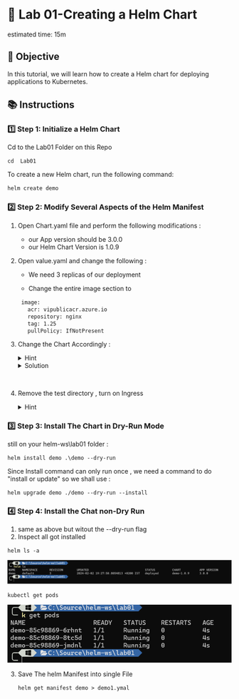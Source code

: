 # 🚀 Lab 01-Creating a Helm Chart

estimated time: 15m

## 🎯 Objective
In this tutorial, we will learn how to create a Helm chart for deploying applications to Kubernetes.

## 📚 Instructions

### 1️⃣ Step 1: Initialize a Helm Chart

Cd to the Lab01 Folder on this Repo

```
cd  Lab01
```

To create a new Helm chart, run the following command:

```bash
helm create demo
```

### 2️⃣ Step 2: Modify Several Aspects of the Helm Manifest

1. Open Chart.yaml file and perform the following modifications :

   - our App version should be 3.0.0
   - our Helm Chart Version is 1.0.9

2. Open value.yaml and change the following :

   - We need 3 replicas of our deployment

   - Change the entire image section to

   ```
    image:
      acr: vipublicacr.azure.io
      repository: nginx
      tag: 1.25
      pullPolicy: IfNotPresent

   ```

3. Change the Chart Accordingly :

   <details>
   <summary>Hint</summary>
   Search the code who is referncing .Values.image.repository
   </details>

   <details>
   <summary>Solution</summary>
   On Deployment.yaml , line 34 change to

   ```
   image: "{{ .Values.image.acr }}/{{ .Values.image.repository }}:{{ .Values.image.tag }}"
   ```

   </details>

<br>

4. Remove the test directory , turn on Ingress

   <details>
   <summary>Hint</summary>
   on the ingress.yaml file there is a condition that determines whether ingress should be installed

   ```
   {{- if .Values.ingress.enabled }}
   ```

   change the values file accordingly
   </details>

### 3️⃣ Step 3: Install The Chart in Dry-Run Mode

still on your helm-ws\lab01 folder :

```
helm install demo .\demo --dry-run
```

Since Install command can only run once , we need a command to do "install or update" so we shall use :

```
helm upgrade demo ./demo --dry-run --install
```

### 4️⃣ Step 4: Install the Chat non-Dry Run

1. same as above but witout the --dry-run flag
2. Inspect all got installed

```
helm ls -a
```

![helm](../images/helm1.png)

```
kubectl get pods
```

![pods](../images/pods.png)

3. Save The helm Manifest into single File

   ```
   helm get manifest demo > demo1.ymal
   ```
